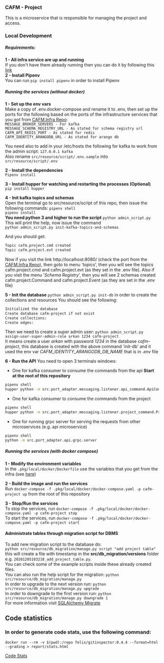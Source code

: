 ### CAFM - Project

This is a microservice that is responsible for managing the project and access.

### Local Development
##### Requirements: 
**1 - All infra service are up and running**  
If you don't have them already running then you can do it by following this [link](https://github.com/DigitalMOB2/cafm.infra)  
**2 - Install Pipenv**  
You can run `pip install pipenv` in order to install Pipenv

##### Running the services (without docker)
**1 - Set up the env vars**  
Make a copy of .env.docker-compose and rename it to .env, then set up the ports for the following
based on the ports of the infrastructure services that you got from [CAFM.Infra Repo](https://github.com/DigitalMOB2/cafm.infra):  
`MESSAGE_BROKER_SERVERS - For kafka`  
`MESSAGE_SCHEMA_REGISTRY_URL - As stated for schema registry url`  
`CAFM_API_REDIS_PORT - As stated for redis`  
`CAFM_IDENTITY_ARANGODB_URL - As stated for arango db`

You need also to add in your /etc/hosts the following for kafka to work from the admin script:
`127.0.0.1 kafka`  
Also rename `src/resource/script/.env.sample` into `src/resource/script/.env`

**2 - Install the dependencies**  
`Pipenv install`   

**3 - Install hupper for watching and restarting the processes (Optional)**  
`pip install hupper`

**4 - Init kafka topics and schemas**  
Open the terminal go to src/resource/script of this repo, then issue the following commands:
`pipenv shell`  
`pipenv install`  
**You need python 3 and higher to run the script**
`python admin_script.py`  This will print the help, now issue the command  
`python admin_script.py init-kafka-topics-and-schemas`

And you should get:  
```sh
Topic cafm.project.cmd created
Topic cafm.project.evt created
```
Now if you visit the link http://localhost:8080/ (check the port from the [CAFM.Infra Repo](https://github.com/DigitalMOB2/cafm.infra)), 
then goto to menu '*topics*', then you will see the topics cafm.project.cmd and cafm.project.evt (as they set in the .env file). Also
if you visit the menu '*Schema Registry*', then you will see 2 schemas created cafm.project.Command and
cafm.project.Event (as they are set in the .env file)

**5 - Init the database**
`python admin_script.py init-db`  in order to create the collections and resources
You should see the following:  
```sh
Initialized the database
Create database cafm-project if not exist
Create collections:
Create edges:
```  
Then we need to create a super admin user:
`python admin_script.py assign-user-super-admin-role arkan 1234 cafm-project`  
It means create a user *arkan* with password *1234* in the database *cafm-project*, this
database is created with the above command 'init-db' and it used the env var 
*CAFM_IDENTITY_ARANGODB_DB_NAME* that is in *.env* file

**6 - Run the API**
You need to open 3 terminals windows:
* One for kafka consumer to consume the commands from the api **Start at the root of this repository**
```sh
pipenv shell
hupper python -m src.port_adapter.messaging.listener.api_command.ApiCommandListener
```
* One for kafka consumer to consume the commands from the project  
```sh
pipenv shell
hupper python -m src.port_adapter.messaging.listener.project_command.ProjectCommandListener
```
* One for running grpc server for serving the requests from other microservices (e.g. api microservice)
```sh
pipenv shell
python -m src.port_adapter.api.grpc.server
```
  
##### Running the services (with docker compose)
**1 - Modify the environment variables**  
In the `.pkg/local/docker/Dockerfile` use the variables that you get from the infra (see [here](https://github.com/DigitalMOB2/cafm.infra))
  
**2 - Build the image and run the services**  
Run `docker-compose -f .pkg/local/docker/docker-compose.yaml -p cafm-project up` from the root of this repository

**3 - Stop/Run the services**  
To stop the services, run `docker-compose -f .pkg/local/docker/docker-compose.yaml -p cafm-project stop`  
To start the services, run `docker-compose -f .pkg/local/docker/docker-compose.yaml -p cafm-project start`

#### Administrate tables through migration script for DBMS 
To add new migration script to the database do:  
`python src/resource/db_migration/manage.py script "add project table"` this will create
a file with timestamp in the **src/db_migration/versions** folder e.g. `20201205103218_add_project_table.py`.  
You can check some of the example scripts inside these already created files.  
You can also run the help script for the migration: `python src/resource/db_migration/manage.py`  
In order to upgrade to the next version run: `python src/resource/db_migration/manage.py upgrade`  
In order to downgrade to the first version run: `python src/resource/db_migration/manage.py downgrade 1`  
For more information visit [SQLAlchemy Migrate](https://sqlalchemy-migrate.readthedocs.io/en/latest/index.html)

## Code statistics
### In order to generate code stats, use the following command:
`docker run --rm -v $(pwd):/repo felix/gitinspector:0.4.4 --format=html --grading > report/stats.html`

[Code Stats](https://arkanmgerges.github.io/cafm.project/report/stats.html)

